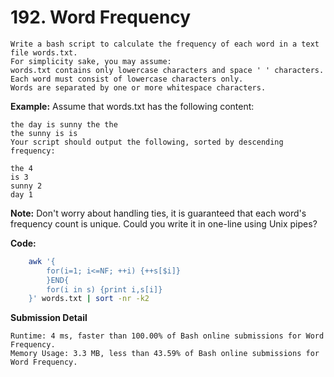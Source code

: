 # 192. Word Frequency
    Write a bash script to calculate the frequency of each word in a text file words.txt.
    For simplicity sake, you may assume:
    words.txt contains only lowercase characters and space ' ' characters.
    Each word must consist of lowercase characters only.
    Words are separated by one or more whitespace characters.

**Example:**
    Assume that words.txt has the following content:

    the day is sunny the the
    the sunny is is
    Your script should output the following, sorted by descending frequency:

    the 4
    is 3
    sunny 2
    day 1

**Note:**
    Don't worry about handling ties, it is guaranteed that each word's frequency count is unique.
    Could you write it in one-line using Unix pipes?

**Code:**
``` Bash
    awk '{
        for(i=1; i<=NF; ++i) {++s[$i]}
        }END{
        for(i in s) {print i,s[i]}
    }' words.txt | sort -nr -k2

```

**Submission Detail**

    Runtime: 4 ms, faster than 100.00% of Bash online submissions for Word Frequency.
    Memory Usage: 3.3 MB, less than 43.59% of Bash online submissions for Word Frequency.
